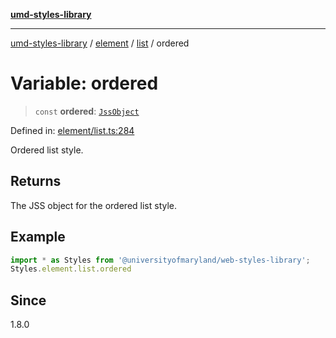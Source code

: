 [**umd-styles-library**](../../../../README.md)

***

[umd-styles-library](../../../../modules.md) / [element](../../../README.md) / [list](../README.md) / ordered

# Variable: ordered

> `const` **ordered**: [`JssObject`](../../../../utilities/namespaces/transform/type-aliases/JssObject.md)

Defined in: [element/list.ts:284](https://github.com/UMD-Digital/design-system/blob/ed6189804bf5f4c4fcbe5325b54aac33ac48d614/packages/styles/source/element/list.ts#L284)

Ordered list style.

## Returns

The JSS object for the ordered list style.

## Example

```typescript
import * as Styles from '@universityofmaryland/web-styles-library';
Styles.element.list.ordered
```

## Since

1.8.0
